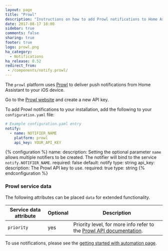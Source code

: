 ```yaml
---
layout: page
title: "Prowl"
description: "Instructions on how to add Prowl notifications to Home Assistant."
date: 2017-08-17 18:00
sidebar: true
comments: false
sharing: true
footer: true
logo: prowl.png
ha_category:
  - Notifications
ha_release: 0.52
redirect_from:
 - /components/notify.prowl/
---
```


The `prowl` platform uses [Prowl](https://www.prowlapp.com/) to deliver push notifications from Home Assistant to your iOS device.

Go to the [Prowl website](https://www.prowlapp.com/) and create a new API key.

To add Prowl notifications to your installation, add the following to your `configuration.yaml` file:

```yaml
# Example configuration.yaml entry
notify:
  - name: NOTIFIER_NAME
    platform: prowl
    api_key: YOUR_API_KEY
```

{% configuration %}
name:
  description: Setting the optional parameter `name` allows multiple notifiers to be created. The notifier will bind to the service `notify.NOTIFIER_NAME`.
  required: false
  default: notify
  type: string
api_key:
  description: The Prowl API key to use.
  required: true
  type: string
{% endconfiguration %}

### Prowl service data

The following attributes can be placed `data` for extended functionality.

| Service data attribute | Optional | Description |
| ---------------------- | -------- | ----------- |
| `priority`             |      yes | Priority level, for more info refer to the [Prowl API documentation](https://www.prowlapp.com/api.php#add). |

To use notifications, please see the [getting started with automation page](/getting-started/automation/).
